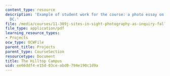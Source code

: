 ```yaml
---
content_type: resource
description: 'Example of student work for the course: a photo essay on Washington,
  DC.'
file: /media/courses/11-309j-sites-in-sight-photography-as-inquiry-fall-2003/ee66ddf4e15d03ceabd0794e190c1d9a_latonyagreen.pdf
file_type: application/pdf
learning_resource_types:
- Projects
ocw_type: OCWFile
parent_title: Projects
parent_type: CourseSection
resourcetype: Document
title: The Hilltop Campus
uid: ee66ddf4-e15d-03ce-abd0-794e190c1d9a
---
```

